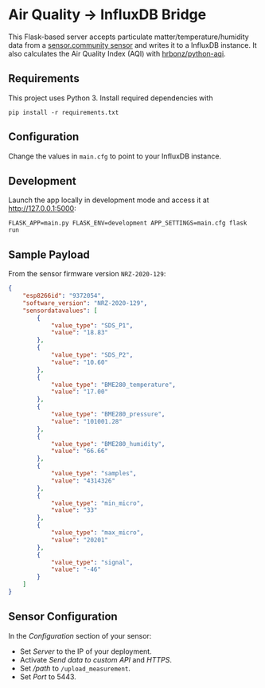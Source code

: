 # Air Quality -> InfluxDB Bridge

This Flask-based server accepts particulate matter/temperature/humidity data from a [sensor.community sensor](https://sensor.community/en/sensors/airrohr) and writes it to a InfluxDB instance. It also calculates the Air Quality Index (AQI) with [hrbonz/python-aqi](https://github.com/hrbonz/python-aqi).

## Requirements

This project uses Python 3. Install required dependencies with

```shell
pip install -r requirements.txt
```

## Configuration

Change the values in `main.cfg` to point to your InfluxDB instance.

## Development

Launch the app locally in development mode and access it at <http://127.0.0.1:5000>:

```shell
FLASK_APP=main.py FLASK_ENV=development APP_SETTINGS=main.cfg flask run
```

## Sample Payload

From the sensor firmware version `NRZ-2020-129`:

```json
{
    "esp8266id": "9372054",
    "software_version": "NRZ-2020-129",
    "sensordatavalues": [
        {
            "value_type": "SDS_P1",
            "value": "18.83"
        },
        {
            "value_type": "SDS_P2",
            "value": "10.60"
        },
        {
            "value_type": "BME280_temperature",
            "value": "17.00"
        },
        {
            "value_type": "BME280_pressure",
            "value": "101001.28"
        },
        {
            "value_type": "BME280_humidity",
            "value": "66.66"
        },
        {
            "value_type": "samples",
            "value": "4314326"
        },
        {
            "value_type": "min_micro",
            "value": "33"
        },
        {
            "value_type": "max_micro",
            "value": "20201"
        },
        {
            "value_type": "signal",
            "value": "-46"
        }
    ]
}
```

## Sensor Configuration

In the *Configuration* section of your sensor:

* Set *Server* to the IP of your deployment.
* Activate *Send data to custom API* and *HTTPS*.
* Set */path* to `/upload_measurement`.
* Set *Port* to 5443.
